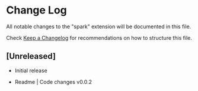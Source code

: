 # Change Log

All notable changes to the "spark" extension will be documented in this file.

Check [Keep a Changelog](http://keepachangelog.com/) for recommendations on how to structure this file.

## [Unreleased]

- Initial release

- Readme | Code changes  v0.0.2